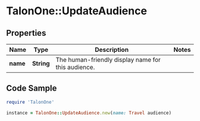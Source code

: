 # TalonOne::UpdateAudience

## Properties

Name | Type | Description | Notes
------------ | ------------- | ------------- | -------------
**name** | **String** | The human-friendly display name for this audience. | 

## Code Sample

```ruby
require 'TalonOne'

instance = TalonOne::UpdateAudience.new(name: Travel audience)
```


